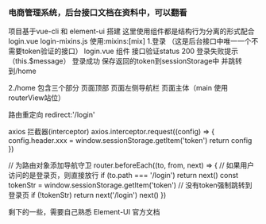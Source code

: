 ### 电商管理系统，后台接口文档在资料中，可以翻看
项目基于vue-cli 和 element-ui 搭建 
这里使用组件都是结构行为分离的形式配合 login.vue login-mixins.js   使用:mixins:[mix]
1.登录 （这是后台接口中唯一一个不需要token验证的接口）
login.vue 组件 接口验证status 200 
登录失败提示 （this.$message） 
登录成功 保存返回的token到sessionStorage中 并跳转到/home

2./home 包含三个部分  页面顶部  页面左侧导航栏 页面主体（main 使用routerView站位）

路由重定向 redirect:'/login'

axios 拦截器(interceptor)
axios.interceptor.request((config) => {
  config.header.xxx = window.sessionStorage.getItem('token')
  return config
})

// 为路由对象添加导航守卫
router.beforeEach((to, from, next) => {
  // 如果用户访问的是登录页，则直接放行
  if (to.path === '/login') return next()
  const tokenStr = window.sessionStorage.getItem('token')
  // 没有token强制跳转到登录页
  if (!tokenStr) return next('/login')
  next()
})

剩下的一些，需要自己熟悉 Element-UI 官方文档
